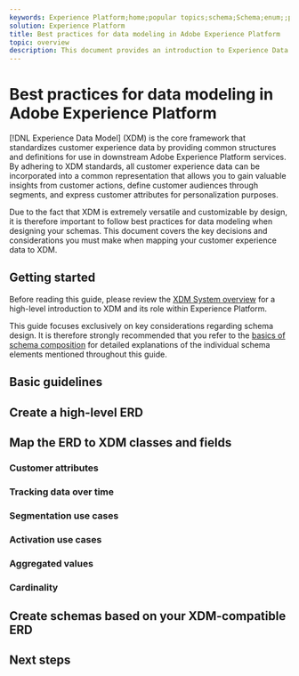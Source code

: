 ```yaml
---
keywords: Experience Platform;home;popular topics;schema;Schema;enum;;primary identity;primary idenity;XDM individual profile;Experience event;XDM Experience Event;XDM ExperienceEvent;experienceEvent;experienceevent;XDM Experienceevenet;schema design
solution: Experience Platform
title: Best practices for data modeling in Adobe Experience Platform
topic: overview
description: This document provides an introduction to Experience Data Model (XDM) schemas and the building blocks, principles, and best practices for composing schemas to be used in Adobe Experience Platform.
---
```


# Best practices for data modeling in Adobe Experience Platform

[!DNL Experience Data Model] (XDM) is the core framework that standardizes customer experience data by providing common structures and definitions for use in downstream Adobe Experience Platform services. By adhering to XDM standards, all customer experience data can be incorporated into a common representation that allows you to gain valuable insights from customer actions, define customer audiences through segments, and express customer attributes for personalization purposes.

Due to the fact that XDM is extremely versatile and customizable by design, it is therefore important to follow best practices for data modeling when designing your schemas. This document covers the key decisions and considerations you must make when mapping your customer experience data to XDM.

## Getting started

Before reading this guide, please review the [XDM System overview](../home.md) for a high-level introduction to XDM and its role within Experience Platform.

This guide focuses exclusively on key considerations regarding schema design. It is therefore strongly recommended that you refer to the [basics of schema composition](./composition.md) for detailed explanations of the individual schema elements mentioned throughout this guide.

## Basic guidelines

## Create a high-level ERD

## Map the ERD to XDM classes and fields

### Customer attributes

### Tracking data over time

### Segmentation use cases

### Activation use cases

### Aggregated values

### Cardinality

## Create schemas based on your XDM-compatible ERD

## Next steps